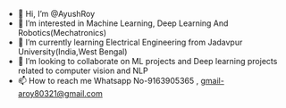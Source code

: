 - 👋 Hi, I’m @AyushRoy
- 👀 I’m interested in Machine Learning, Deep Learning And Robotics(Mechatronics)
- 🌱 I’m currently learning Electrical Engineering from Jadavpur University(India,West Bengal)
- 💞️ I’m looking to collaborate on ML projects and Deep learning projects related to computer vision and NLP
- 📫 How to reach me Whatsapp No-9163905365 , gmail-aroy80321@gmail.com

<!---
--->
